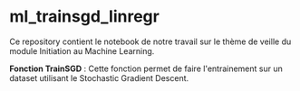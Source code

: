 # ml_trainsgd_linregr

Ce repository contient le notebook de notre travail sur le thème de veille du module Initiation au Machine Learning.

**Fonction TrainSGD** :
Cette fonction permet de faire l'entrainement sur un dataset utilisant le Stochastic Gradient Descent.
